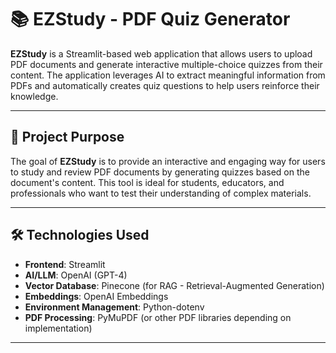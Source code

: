 # 📚 EZStudy - PDF Quiz Generator

**EZStudy** is a Streamlit-based web application that allows users to upload PDF documents and generate interactive multiple-choice quizzes from their content. The application leverages AI to extract meaningful information from PDFs and automatically creates quiz questions to help users reinforce their knowledge.

---

## 🚀 Project Purpose
The goal of **EZStudy** is to provide an interactive and engaging way for users to study and review PDF documents by generating quizzes based on the document's content. This tool is ideal for students, educators, and professionals who want to test their understanding of complex materials.

---

## 🛠️ Technologies Used
- **Frontend**: Streamlit
- **AI/LLM**: OpenAI (GPT-4)
- **Vector Database**: Pinecone (for RAG - Retrieval-Augmented Generation)
- **Embeddings**: OpenAI Embeddings
- **Environment Management**: Python-dotenv
- **PDF Processing**: PyMuPDF (or other PDF libraries depending on implementation)

---
